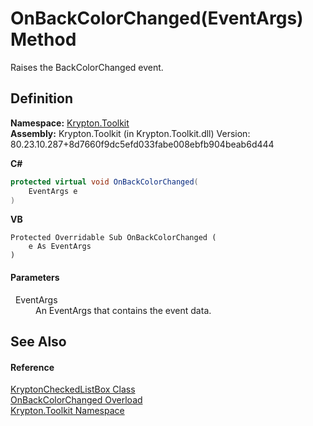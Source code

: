 # OnBackColorChanged(EventArgs) Method


Raises the BackColorChanged event.



## Definition
**Namespace:** <a href="79d2eac2-21f4-54ff-7552-b20c33c30600.md">Krypton.Toolkit</a>  
**Assembly:** Krypton.Toolkit (in Krypton.Toolkit.dll) Version: 80.23.10.287+8d7660f9dc5efd033fabe008ebfb904beab6d444

**C#**
``` C#
protected virtual void OnBackColorChanged(
	EventArgs e
)
```
**VB**
``` VB
Protected Overridable Sub OnBackColorChanged ( 
	e As EventArgs
)
```



#### Parameters
<dl><dt>  EventArgs</dt><dd>An EventArgs that contains the event data.</dd></dl>

## See Also


#### Reference
<a href="168333b8-00c5-8b39-508d-ad55c6d9dd48.md">KryptonCheckedListBox Class</a>  
<a href="8b87ecc0-7992-28c9-e022-063b0592999f.md">OnBackColorChanged Overload</a>  
<a href="79d2eac2-21f4-54ff-7552-b20c33c30600.md">Krypton.Toolkit Namespace</a>  
